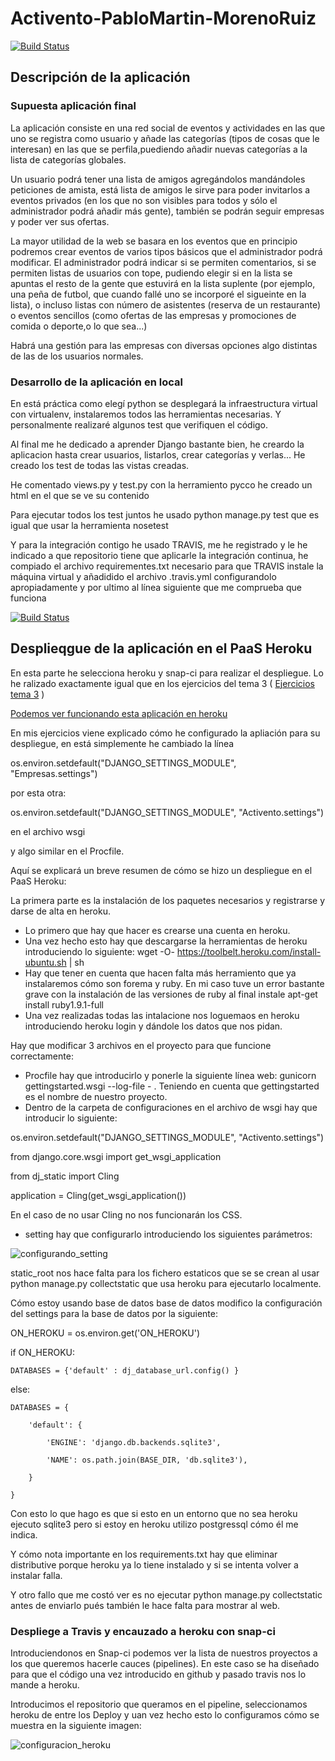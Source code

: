 # Activento-PabloMartin-MorenoRuiz   
[![Build Status](https://travis-ci.org/pmmre/Activento-PabloMartin-MorenoRuiz.svg)](https://travis-ci.org/pmmre/Activento-PabloMartin-MorenoRuiz)

## Descripción de la aplicación 
### Supuesta aplicación final
La aplicación consiste en una red social de eventos y actividades en las que uno se registra como usuario y añade las categorías (tipos de cosas que le interesan) en las que se perfila,puediendo añadir nuevas categorías a la lista de categorías globales.

Un usuario podrá tener una lista de amigos agregándolos mandándoles peticiones de amista, está lista de amigos le sirve para poder invitarlos a eventos privados (en los que no son visibles para todos y sólo el administrador podrá añadir más gente), también se podrán seguir empresas y poder ver sus ofertas.

La mayor utilidad de la web se basara en los eventos que en principio podremos crear eventos de varios tipos básicos que el administrador podrá modificar. El administrador podrá indicar si se permiten comentarios, si se permiten listas de usuarios con tope, pudiendo elegir si en la lista se apuntas el resto de la gente que estuvirá en la lista suplente (por ejemplo, una peña de futbol, que cuando fallé uno se incorporé el sigueinte en la lista), o incluso listas con número de asistentes (reserva de un restaurante) o eventos sencillos (como ofertas de las empresas y promociones de comida o deporte,o lo que sea...)

Habrá una gestión para las empresas  con diversas opciones algo distintas de las de los usuarios normales.
 




### Desarrollo de la aplicación en local
En está práctica como elegí python se desplegará la infraestructura virtual con virtualenv, instalaremos todos las herramientas necesarias. Y personalmente realizaré algunos test que verifiquen el código.

Al final me he dedicado a aprender Django bastante bien, he creardo la aplicacion hasta crear usuarios, listarlos, crear categorías y verlas...
He creado los test de todas las vistas creadas.

He comentado views.py y test.py con la herramiento pycco he creado un html en el que se ve su contenido

Para ejecutar todos los test juntos he usado python manage.py test que es igual que usar la herramienta nosetest

Y para la integración contigo he usado TRAVIS, me he registrado y le he indicado a que repositorio tiene que aplicarle la integración continua, he compiado el archivo requirementes.txt necesario para que TRAVIS instale la máquina virtual y añadidido el archivo .travis.yml configurandolo apropiadamente y por ultimo al línea siguiente que me comprueba que funciona

[![Build Status](https://travis-ci.org/pmmre/Activento-PabloMartin-MorenoRuiz.svg)](https://travis-ci.org/pmmre/Activento-PabloMartin-MorenoRuiz)

## Desplieqgue de la aplicación en el PaaS Heroku
En esta parte he selecciona heroku y snap-ci para realizar el despliegue. Lo he ralizado exactamente igual que en los ejercicios del tema 3 ( [Ejercicios tema 3](https://github.com/JJ/IV-2015-16/blob/master/ejercicios/PabloMartin-MorenoRuiz/Tema3.md) ) 

[Podemos ver funcionando esta aplicación en heroku](https://mysterious-spire-2156.herokuapp.com/)

En mis ejercicios viene explicado cómo he configurado la apliación para su despliegue, en está simplemente he cambiado la línea 

os.environ.setdefault("DJANGO_SETTINGS_MODULE", "Empresas.settings")

por esta otra:

os.environ.setdefault("DJANGO_SETTINGS_MODULE", "Activento.settings")

en el archivo wsgi

y algo similar en el Procfile.

Aquí se explicará un breve resumen de cómo se hizo un despliegue en el PaaS Heroku:

La primera parte es la instalación de los paquetes necesarios y registrarse y darse de alta en heroku.

- Lo primero que hay que hacer es crearse una cuenta en heroku.
- Una vez hecho esto hay que descargarse la herramientas de heroku introduciendo lo siguiente: wget -O- https://toolbelt.heroku.com/install-ubuntu.sh | sh
- Hay que tener en cuenta que hacen falta más herramiento que ya instalaremos cómo son forema y ruby. En mi caso tuve un error bastante grave con la instalación de las versiones de ruby al final instale apt-get install ruby1.9.1-full 
- Una vez realizadas todas las intalacione nos loguemaos en heroku introduciendo heroku login y dándole los datos que nos pidan.

Hay que modificar 3 archivos en el proyecto para que funcione correctamente:
- Procfile hay que introducirlo y ponerle la siguiente línea web: gunicorn gettingstarted.wsgi --log-file - . Teniendo en cuenta que gettingstarted es el nombre de nuestro proyecto.
- Dentro de la carpeta de configuraciones en el archivo de wsgi hay que introducir lo siguiente:

os.environ.setdefault("DJANGO_SETTINGS_MODULE", "Activento.settings")

from django.core.wsgi import get_wsgi_application

from dj_static import Cling

application = Cling(get_wsgi_application())

En el caso de no usar Cling no nos funcionarán los CSS.

- setting hay que configurarlo introduciendo los siguientes parámetros:

![configurando_setting](http://i393.photobucket.com/albums/pp14/pmmre/Practica3IV/Seleccioacuten_011_zpsgh5dqrko.png)

static_root nos hace falta para los fichero estaticos que se se crean al usar python manage.py collectstatic que usa heroku para ejecutarlo localmente.

Cómo estoy usando base de datos base de datos modifico la configuración del settings para la base de datos por la siguiente:

ON_HEROKU = os.environ.get('ON_HEROKU')

if ON_HEROKU:

    DATABASES = {'default' : dj_database_url.config() }

else:

    DATABASES = {

        'default': {

            'ENGINE': 'django.db.backends.sqlite3',

            'NAME': os.path.join(BASE_DIR, 'db.sqlite3'),

        }

    }


Con esto lo que hago es que si esto en un entorno que no sea heroku ejecuto sqlite3 pero si estoy en heroku utilizo postgressql cómo él me indica.

Y cómo nota importante en los requirements.txt hay que eliminar distributive porque heroku ya lo tiene instalado y si se intenta volver a instalar falla.

Y otro fallo que me costó ver es no ejecutar python manage.py collectstatic antes de enviarlo pués también le hace falta para mostrar al web.


### Despliege a Travis y encauzado a heroku con snap-ci

Introduciendonos en Snap-ci podemos ver la lista de nuestros proyectos a los que queremos hacerle cauces (pipelines). En este caso se ha diseñado para que el código una vez introducido en github y pasado travis nos lo mande a heroku.

Introducimos el repositorio que queramos en el pipeline, seleccionamos heroku de entre los Deploy y uan vez hecho esto lo configuramos cómo se muestra en la siguiente imagen:

![configuracion_heroku](http://i393.photobucket.com/albums/pp14/pmmre/Practica3IV/Seleccioacuten_014_zpsbwwktmhz.png)
